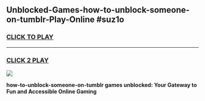 
## Unblocked-Games-how-to-unblock-someone-on-tumblr-Play-Online #suz1o
<h3>
<a href="https://news.freeplayer.one?title=how-to-unblock-someone-on-tumblr&ref=3">CLICK TO PLAY</a></h3>
<hr>

<h3>
<a href="https://news.freeplayer.one?title=how-to-unblock-someone-on-tumblr&ref=3">CLICK 2 PLAY</a>
  
</h3>

<a href="https://news.freeplayer.one?title=how-to-unblock-someone-on-tumblr&ref=3"><img src="https://clearcache.store/games.png"></a>


**how-to-unblock-someone-on-tumblr games unblocked: Your Gateway to Fun and Accessible Online Gaming**
